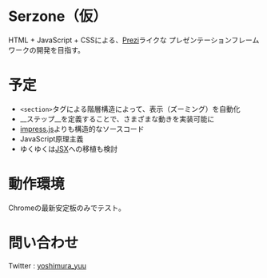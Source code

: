 # Serzone（仮）

HTML + JavaScript + CSSによる、[Prezi](http://prezi.com/)ライクな
プレゼンテーションフレームワークの開発を目指す。

# 予定

* `<section>`タグによる階層構造によって、表示（ズーミング）を自動化
* __ステップ__を定義することで、さまざまな動きを実装可能に
* [impress.js](https://github.com/bartaz/impress.js)よりも構造的なソースコード
* JavaScript原理主義
* ゆくゆくは[JSX](http://jsx.github.com/)への移植も検討

# 動作環境

Chromeの最新安定板のみでテスト。

# 問い合わせ

Twitter : [yoshimura_yuu](https://twitter.com/yoshimura_yuu)
